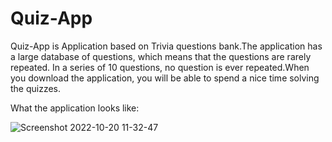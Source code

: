 # Quiz-App
Quiz-App is Application based on Trivia questions bank.The application has a large database of questions, which means that the questions are rarely repeated.
In a series of 10 questions, no question is ever repeated.When you download the application, you will be able to spend a nice time solving the quizzes.

What the application looks like:


![Screenshot 2022-10-20 11-32-47](https://user-images.githubusercontent.com/113987919/196913256-a60ae73d-0f1b-4086-a0a3-859c7cce9c24.jpg)
